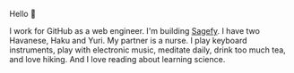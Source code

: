 Hello :wave:

I work for GitHub as a web engineer. I'm building [Sagefy](https://sagefy.org). I have two Havanese, Haku and Yuri. My partner is a nurse. I play keyboard instruments, play with electronic music, meditate daily, drink too much tea, and love hiking. And I love reading about learning science.
